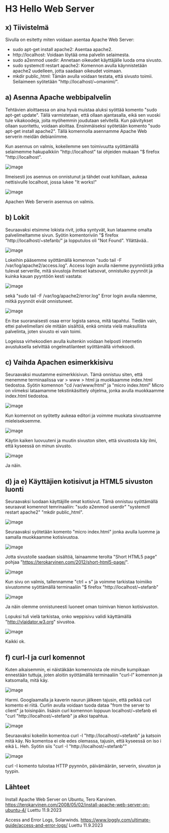 # H3 Hello Web Server

## x) Tiivistelmä
Sivulla on esitetty miten voidaan asentaa Apache Web Server:
* sudo apt-get install apache2: Asentaa apache2.
* http://localhost: Voidaan löytää oma palvelin selaimesta.
* sudo a2enmod usedir: Annetaan oikeudet käyttäjälle luoda oma sivusto.
* sudo systemctl restart apache2: Komennon avulla käynnistetään apache2 uudelleen, jotta saadaan oikeudet voimaan.
* mkdir public_html: Tämän avulla voidaan testata, että sivusto toimii. Seilaimeen syötetään "http://localhost/~omanimi/".

## a) Asenna Apache webbipalvelin

Tehtävien aloittaessa on aina hyvä muistaa aluksi syöttää komento "sudo apt-get update". Tällä varmistetaan, että ollaan ajantasalla, eikä sen vuoski tule vikakoodeja, joita myöhemmin joudutaan selvitellä.
Kun päivitykset ollaan suoritettu, voidaan aloittaa. Ensinmäiseksi syötetään komento "sudo apt-get install apache2". Tällä komennolla asennamme Apache Web serverin meidän debianiimme.

Kun asennus on valmis, kokeilemme sen toimivuutta syöttämällä selaimemme hakupalkkiin "http://localhost" tai ohjeiden mukaan "$ firefox "http://localhost".

![image](https://github.com/bgz859/linux-kurssi/assets/143337738/0882e099-87ba-404a-bdf2-f8d4cb8242a7)

Ilmeisesti jos asennus on onnistunut ja tähdet ovat kohillaan, aukeaa nettisivulle localhost, jossa lukee "It works!"

![image](https://github.com/bgz859/linux-kurssi/assets/143337738/920b0025-f00e-4b3d-ba94-1a3aa45adcd0)

Apachen Web Serverin asennus on valmis.

## b) Lokit

Seuraavaksi etsimme lokista rivit, jotka syntyvät, kun lataamme omalta palvelimeltamme sivun. Syötin komentoriviin "$ firefox "http://localhost/~stefanb/" ja lopputulos oli "Not Found". Yllättävää..

![image](https://github.com/bgz859/linux-kurssi/assets/143337738/bead8445-2275-43ab-b908-f53811789006)

Lokeihin pääsemme syöttämällä komennon "sudo tail -F /var/log/apache2/access.log". Access login avulla näemme pyynnöistä jotka tulevat serverille, mitä sivustoja ihmiset katsovat, onnistuiko pyynnöt ja kuinka kauan pyyntöön kesti vastata:

![image](https://github.com/bgz859/linux-kurssi/assets/143337738/e1a2dbec-4e84-431e-8582-62ef4e41eac1)

sekä
"sudo tail -F /var/log/apache2/error.log" Error login avulla näemme, mitkä pyynnöt eivät onnistuneet.

![image](https://github.com/bgz859/linux-kurssi/assets/143337738/12a917ab-e3a3-462a-bdaa-968c3db5563a)

En itse suoranaisesti osaa error logista sanoa, mitä tapahtui. Tiedän vain, ettei palvelimellani ole mitään sisältöä, enkä omista vielä maksullista palvelinta, joten sivusto ei vain toimi.

Logeissa virhekoodien avulla kuitenkin voidaan helposti internetin avustuksella selvittää ongelmatilanteet syöttämällä virhekoodi.

## c) Vaihda Apachen esimerkkisivu

Seuraavaksi muutamme esimerkkisivun. Tämä onnistuu siten, että menemme terminaalissa var > www > html ja muokkaamme index.html tiedostoa. Syötin komennon "cd /var/www/html" ja "micro index.html" Micro on viimeksi lataamamme tekstinkäsittely ohjelma, jonka avulla muokkaamme index.html tiedostoa.

![image](https://github.com/bgz859/linux-kurssi/assets/143337738/a9c5fe7f-ea1f-4f31-ad1d-6c23a9e67929)

Kun komennot on syötetty aukeaa editori ja voimme muokata sivustoamme mieleiseksemme.

![image](https://github.com/bgz859/linux-kurssi/assets/143337738/d51476c1-2d9e-42e6-b134-60d95e94e65d)

Käytin kaiken luovuuteni ja muutin sivuston siten, että sivustosta käy ilmi, että kyseessä on minun sivusto.

![image](https://github.com/bgz859/linux-kurssi/assets/143337738/9e1c9651-3a3f-44f1-871d-786f45db94e2)

Ja näin.

## d) ja e) Käyttäjien kotisivut ja HTML5 sivuston luonti

Seuraavaksi luodaan käyttäjille omat kotisivut. Tämä onnistuu syöttämällä seuraavat komennot temrinaaliin: "sudo a2enmod userdir" "systemctl restart apache2" "mkdir public_html". 

![image](https://github.com/bgz859/linux-kurssi/assets/143337738/18a96684-b435-4860-ba2f-dbd37438aa98)

Seuraavaksi syötetään komento "micro index.html" jonka avulla luomme ja samalla muokkaamme kotisivustoa.

![image](https://github.com/bgz859/linux-kurssi/assets/143337738/4e680abf-ae81-4a9b-b729-1b671a2e14bb)

Jotta sivustolle saadaan sisältöä, lainaamme terolta "Short HTML5 page" pohjaa "https://terokarvinen.com/2012/short-html5-page/".

![image](https://github.com/bgz859/linux-kurssi/assets/143337738/5bc375df-6027-485e-9475-5cda20fbf345)

Kun sivu on valmis, tallennamme "ctrl + s" ja voimme tarkistaa toimiiko sivustomme syöttämällä terminaaliin 
"$ firefox "http://localhost/~stefanb"

![image](https://github.com/bgz859/linux-kurssi/assets/143337738/788e4b2a-949e-46b6-97ec-7c83dc095d20)

Ja näin olemme onnistuneesti luoneet oman toimivan hienon kotisivuston.

Lopuksi tuli vielä tarkistaa, onko weppisivu validi käyttämällä "http://vlaidator.w3.org" sivustoa. 

![image](https://github.com/bgz859/linux-kurssi/assets/143337738/674691df-2de6-493c-8788-a3df29555eef)

Kaikki ok.

## f) curl-I ja curl komennot

Kuten aikaisemmin, ei näistäkään komennoista ole minulle kumpikaan ennestään tuttuja, joten aloitin syöttämällä terminaaliin "curl-I" komennon ja katsomalla, mitä käy.

![image](https://github.com/bgz859/linux-kurssi/assets/143337738/93e097db-f09f-4bb4-8dba-594c79eeb2c1)

Harmi. Googlaamalla ja kaverin naurun jälkeen tajusin, että pelkkä curl komento ei riitä. Curlin avulla voidaan tuoda dataa "from the server to client" ja toisinpäin. lisäsin curl komennon loppuun localhost/~stefanb eli "curl "http://localhost/~stefanb" ja alkoi tapahtua.

![image](https://github.com/bgz859/linux-kurssi/assets/143337738/0ae7cd02-5e23-4684-a3d8-8960357faea9)

Seuraavaksi kokeilin komentoa curl -l "http://localhost/~stefanb" ja katsoin mitä käy. No komentoa ei ole edes olemassa, tajusin, että kyseessä on iso i eikä L. Heh. Syötin siis "curl -I "http://localhost/~stefanb""

![image](https://github.com/bgz859/linux-kurssi/assets/143337738/97d4c036-d377-411b-9765-855762cb1397)

curl -I komento tulostaa HTTP pyynnön, päivämäärän, serverin, sivuston ja tyypin.

## Lähteet

Install Apache Web Server on Ubuntu, Tero Karvinen. https://terokarvinen.com/2008/05/02/install-apache-web-server-on-ubuntu-4/ Luettu 11.9.2023

Access and Error Logs, Solarwinds. https://www.loggly.com/ultimate-guide/access-and-error-logs/ Luettu 11.9.2023

